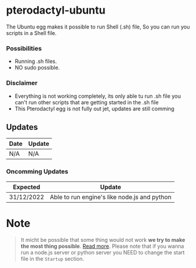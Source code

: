 # pterodactyl-ubuntu

The Ubuntu egg makes it possible to run Shell (.sh) file,
So you can run you scripts in a Shell file.

### Possibilities
 - Running .sh files.
 - NO sudo possible.

### Disclaimer
 - Everything is not working completely, its only able tu run .sh file you can't run other scripts that are getting started in the .sh file
 - This Pterodactyl egg is not fully out jet, updates are still comming

## Updates
 | Date | Update |
 | ------ | ------ |
 | N/A | N/A |
 
 ### Oncomming Updates
 | Expected | Update |
 | ------ | ------ |
 | 31/12/2022 | Able to run engine's like node.js and python |

# Note
> It micht be possible that some thing would not work **we try to make the most thing possible**. [Read more](https://pterodactyl.io/project/introduction.html).
> Please note that if you wanna run a node.js server or python server you NEED to change the start file in the `Startup` section.
